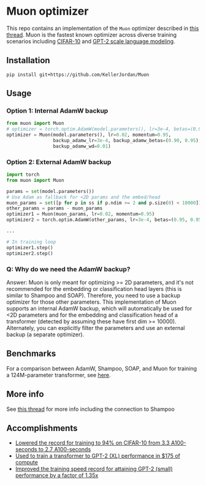 # Muon optimizer

This repo contains an implementation of the `Muon` optimizer described in [this thread](https://x.com/kellerjordan0/status/1842300916864844014).
Muon is the fastest known optimizer across diverse training scenarios including [CIFAR-10](https://github.com/KellerJordan/cifar10-airbench)
and [GPT-2 scale language modeling](https://github.com/KellerJordan/modded-nanogpt).

## Installation

```
pip install git+https://github.com/KellerJordan/Muon
```

## Usage

### Option 1: Internal AdamW backup

```python
from muon import Muon
# optimizer = torch.optim.AdamW(model.parameters(), lr=3e-4, betas=(0.90, 0.95), weight_decay=0.01)
optimizer = Muon(model.parameters(), lr=0.02, momentum=0.95,
                 backup_adamw_lr=3e-4, backup_adamw_betas=(0.90, 0.95),
                 backup_adamw_wd=0.01)
```

### Option 2: External AdamW backup

```python
import torch
from muon import Muon

params = set(model.parameters())
# Use Adam as fallback for <2D params and the embed/head
muon_params = set([p for p in ss if p.ndim >= 2 and p.size(0) < 10000])
other_params = params - muon_params
optimizer1 = Muon(muon_params, lr=0.02, momentum=0.95)
optimizer2 = torch.optim.AdamW(other_params, lr=3e-4, betas=(0.95, 0.95))

...

# In training loop
optimizer1.step()
optimizer2.step()
```

### Q: Why do we need the AdamW backup?
Answer: Muon is only meant for optimizing >= 2D parameters, and it's not recommended for the embedding or classification head layers (this is similar to Shampoo and SOAP).
Therefore, you need to use a backup optimizer for those other parameters. This implementation of Muon supports an internal AdamW backup, which will automatically
be used for <2D parameters and for the embedding and classification head of a transformer (detected by assuming these have first dim >= 10000).
Alternately, you can explicitly filter the parameters and use an external backup (a separate optimizer).

## Benchmarks

For a comparison between AdamW, Shampoo, SOAP, and Muon for training a 124M-parameter transformer, see [here](https://github.com/KellerJordan/modded-nanogpt/tree/master/records/102924_Optimizers).

## More info

See [this thread](https://x.com/kellerjordan0/status/1844782418676339059) for more info including the connection to Shampoo

## Accomplishments

* [Lowered the record for training to 94% on CIFAR-10 from 3.3 A100-seconds to 2.7 A100-seconds](https://github.com/KellerJordan/cifar10-airbench)
* [Used to train a transformer to GPT-2 (XL) performance in $175 of compute](https://x.com/kellerjordan0/status/1850995958697308307)
* [Improved the training speed record for attaining GPT-2 (small) performance by a factor of 1.35x](https://x.com/kellerjordan0/status/1842300916864844014)


